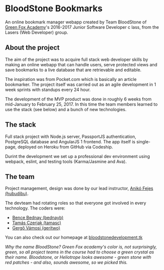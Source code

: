 # BloodStone Bookmarks

An online bookmark manager webapp created by Team BloodStone of [Green Fox Academy](http://greenfoxacademy.com)'s 2016-2017 Junior Software Developer c lass, from the Lasers (Web Developer) group.

## About the project

The aim of the project was to acquire full stack web developer skills by making an online webapp that can handle users, serve protected views and save bookmarks to a live database that are retrievable and editable. 

The inspiration was from Pocket.com which is basically an article bookmarker. The project itself was carried out as an agile development in 1 week sprints with standups every 24 hour.

The development of the MVP product was done in roughly 6 weeks from mid-January to February 25, 2017. In this time the team members learned to use the stack (see below) and a bunch of new technologies.

## The stack

Full stack project with Node.js server, PassportJS authentication, PostgreSQL database and AngularJS 1 frontend. The app itself is single-page, deployed on Heroku from GitHub via Codeship.

Durint the development we set up a professional dev environment using webpack, eslint, and testing tools (Karma/Jasmine and Ava).

## The team

Project management, design was done by our lead instructor, [Anikó Fejes (hubudibu)](https://github.com/hubudibu).

The devteam had rotating roles so that everyone got involved in every technology. The coders were:
- [Bence Bednay (bednayb)](https://github.com/bednayb)
- [Tamás Czerjak (tamasc)](https://github.com/tamasc)
- [Gergő Vámosi (geritwo)](https://github.com/geritwo)
      
You can also check out our homepage at [bloodstonedevelopment.tk](http://bloodstonedevelopment.tk)

*Why the name BloodStone? Green Fox academy's color is, not surprisingly, green, so all project teams in the course had to choose a green crystal as their name. Bloodstone, or Heliotrope looks awesome - green stone with red patches - and also, sounds awesome, so we picked this.*
